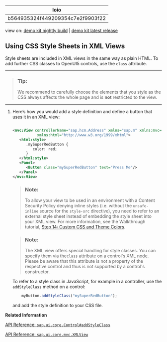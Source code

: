 <!-- loiob564935324f449209354c7e2f9903f22 -->

| loio |
| -----|
| b564935324f449209354c7e2f9903f22 |

<div id="loio">

view on: [demo kit nightly build](https://openui5nightly.hana.ondemand.com/#/topic/b564935324f449209354c7e2f9903f22) | [demo kit latest release](https://openui5.hana.ondemand.com/#/topic/b564935324f449209354c7e2f9903f22)</div>

## Using CSS Style Sheets in XML Views

Style sheets are included in XML views in the same way as plain HTML. To add further CSS classes to OpenUI5 controls, use the `class` attribute.

***

> ### Tip:  
> We recommend to carefully choose the elements that you style as the CSS always affects the whole page and is **not** restricted to the view.

***

1.  Here’s how you would add a style definition and define a button that uses it in an XML view:

    ```xml
    
    <mvc:View controllerName="sap.hcm.Address" xmlns="sap.m" xmlns:mvc="sap.ui.core.mvc"
               xmlns:html="http://www.w3.org/1999/xhtml">
       <html:style>
          .mySuperRedButton {
             color: red;
          }
       </html:style>
       <Panel>
          <Button class="mySuperRedButton" text="Press Me"/>
       </Panel>
    </mvc:View>
    ```

    > ### Note:  
    > To allow your view to be used in an environment with a Content Security Policy denying inline styles \(i.e. without the `unsafe-inline` source for the `style-src` directive\), you need to refer to an external style sheet instead of embedding the style sheet into your XML view. For more information, see the Walkthrough tutorial, [Step 14: Custom CSS and Theme Colors](Step_14_Custom_CSS_and_Theme_Colors_723f4b2.md).

    > ### Note:  
    > The XML view offers special handling for style classes. You can specify them via the`class` attribute on a control's XML node. Please be aware that this attribute is not a property of the respective control and thus is not supported by a control's constructor.

    To refer to a style class in JavaScript, for example in a controller, use the `addStyleClass` method on a control:

    ```js
        myButton.addStyleClass("mySuperRedButton");
    ```

    and add the style definition to your CSS file.


**Related Information**  


[API Reference: `sap.ui.core.Control#addStyleClass`](https://openui5.hana.ondemand.com/#/api/sap.ui.core.Control%23methods/addStyleClass)

[API Reference: `sap.ui.core.mvc.XMLView`](https://openui5.hana.ondemand.com/#/api/sap.ui.core.mvc.XMLView)

